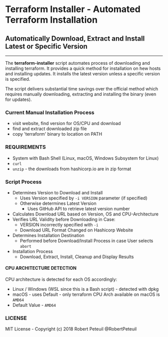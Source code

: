 # Terraform Installer - Automated Terraform Installation

## Automatically Download, Extract and Install Latest or Specific Version

---

The **terraform-installer** script automates process of downloading and installing terraform.  It provides a quick method for installation on hew hosts and installing updates.  It installs the latest version unless a specific version is specified.

The script delivers substantial time savings over the official method which requires manually downloading, extracting and installing the binary (even for updates).

### Current Manual Installation Process

- visit website, find version for OS/CPU and download
- find and extract downloaded zip file
- copy 'terraform' binary to location on PATH

### REQUIREMENTS

- System with Bash Shell (Linux, macOS, Windows Subsystem for Linux)
- `curl`
- `unzip` - the downloads from hashicorp.io are in zip format

### Script Process

- Determines Version to Download and Install
  - Uses Version specified by `-i VERSION` parameter (if specified)
  - Otherwise determines Latest Version
    - Uses GitHub API to retrieve latest version number
- Calculates Download URL based on Version, OS and CPU-Architecture
- Verifies URL Validity before Downloading in Case:
  - VERSION incorrectly specified with `-i`
  - Download URL Format Changed on Hashicorp Website
- Determines Installation Destination
  - Performed before Download/Install Process in case User selects `abort`
- Installation Process
  - Download, Extract, Install, Cleanup and Display Results

#### CPU ARCHITECTURE DETECTION

CPU architecture is detected for each OS accordingly:

- Linux / Windows (WSL since this is a Bash script) - detected with dpkg
- macOS - uses Default - only terraform CPU Arch available on macOS is `AMD64`
- Default Value - `AMD64`

### LICENSE

MIT License - Copyright (c) 2018  Robert Peteuil  @RobertPeteuil
